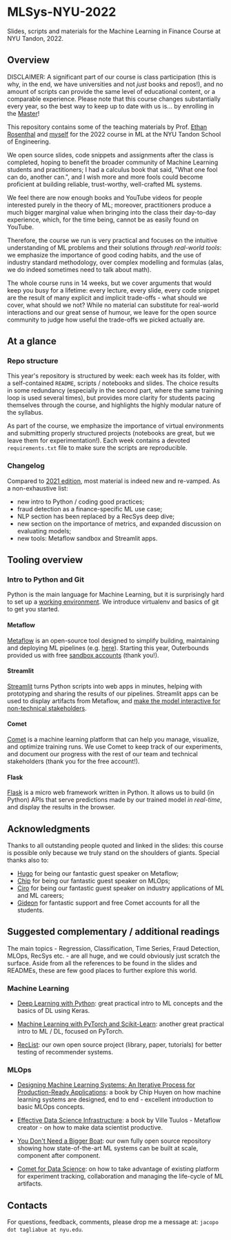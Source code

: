 # MLSys-NYU-2022
Slides, scripts and materials for the Machine Learning in Finance Course at NYU Tandon, 2022.

## Overview

DISCLAIMER: A significant part of our course is class participation (this is why, in the end, we have universities and not *just* books and repos!), and no amount of scripts can provide the same level of educational content, or a comparable experience. Please note that this course changes substantially every year, so the best way to keep up to date with us is... by enrolling in the [Master](https://engineering.nyu.edu/academics/programs/financial-engineering-ms)!

This repository contains some of the teaching materials by Prof. [Ethan Rosenthal](https://www.ethanrosenthal.com/) and [myself](https://jacopotagliabue.it/) for the 2022 course in ML at the NYU Tandon School of Engineering.

We open source slides, code snippets and assignments after the class is completed, hoping to benefit the broader community of Machine Learning students and practitioners; I had a calculus book that said, "What one fool can do, another can.", and I wish more and more fools could become proficient at building reliable, trust-worthy, well-crafted ML systems.

We feel there are now enough books and YouTube videos for people interested purely in the theory of ML; moreover, practitioners produce a much bigger marginal value when bringing into the class their day-to-day experience, which, for the time being, cannot be as easily found on YouTube.

Therefore, the course we run is very practical and focuses on the intuitive understanding of ML problems and their solutions _through real-world tools_: we emphasize the importance of good coding habits, and the use of industry standard methodology, over complex modelling and formulas (alas, we do indeed sometimes need to talk about math).

The whole course runs in 14 weeks, but we cover arguments that would keep you busy for a lifetime: every lecture, every slide, every code snippet are the result of many explicit and implicit trade-offs - what should we cover, what should we not? While no material can substitute for real-world interactions and our great sense of humour, we leave for the open source community to judge how useful the trade-offs we picked actually are.

## At a glance

### Repo structure

This year's repository is structured by week: each week has its folder, with a self-contained `README`, scripts / notebooks and slides. The choice results in some redundancy (especially in the second part, where the same training loop is used several times), but provides more clarity for students pacing themselves through the course, and highlights the highly modular nature of the syllabus. 

As part of the course, we emphasize the importance of virtual environments and submitting properly structured projects (notebooks are great, but we leave them for experimentation!). Each week contains a devoted `requirements.txt` file to make sure the scripts are reproducible.

### Changelog

Compared to [2021 edition](https://github.com/jacopotagliabue/FREE_7773), most material is indeed new and re-vamped. As a non-exhaustive list:

* new intro to Python / coding good practices;
* fraud detection as a finance-specific ML use case;
* NLP section has been replaced by a RecSys deep dive;
* new section on the importance of metrics, and expanded discussion on evaluating models;
* new tools: Metaflow sandbox and Streamlit apps.

## Tooling overview

### Intro to Python and Git

Python is the main language for Machine Learning, but it is surprisingly hard to set up a [working environment](https://calmcode.io/virtualenv/intro.html). We introduce virtualenv and basics of git to get you started.

#### Metaflow

[Metaflow](https://metaflow.org/) is an open-source tool designed to simplify building, maintaining and deploying ML pipelines (e.g. [here](https://github.com/jacopotagliabue/you-dont-need-a-bigger-boat)). Starting this year, Outerbounds provided us with free [sandbox accounts](https://outerbounds.com/docs/sandbox/) (thank you!).

#### Streamlit

[Streamlit](https://streamlit.io/) turns Python scripts into web apps in minutes, helping with prototyping and sharing the results of our pipelines. Streamlit apps can be used to display artifacts from Metaflow, and [make the model interactive for non-technical stakeholders](https://github.com/jacopotagliabue/MLSys-NYU-2022/blob/main/weeks/10/app/app.py).

#### Comet

[Comet](https://www.comet.com/site/) is a machine learning platform that can help you manage, visualize, and optimize training runs. We use Comet to keep track of our experiments, and document our progress with the rest of our team and technical stakeholders (thank you for the free account!).

#### Flask

[Flask](https://flask.palletsprojects.com/en/2.2.x/) is a micro web framework written in Python. It allows us to build (in Python) APIs that serve predictions made by our trained model *in real-time*, and display the results in the browser.

## Acknowledgments

Thanks to all outstanding people quoted and linked in the slides: this course is possible only because we truly stand on the shoulders of giants. Special thanks also to:

* [Hugo](https://www.linkedin.com/in/hugo-bowne-anderson-045939a5/) for being our fantastic guest speaker on Metaflow;
* [Chip](https://www.linkedin.com/in/chiphuyen/) for being our fantastic guest speaker on MLOps;
* [Ciro](https://www.linkedin.com/in/cirogreco/) for being our fantastic guest speaker on industry applications of ML and ML careers;
* [Gideon](https://www.linkedin.com/in/gideon-mendels/) for fantastic support and free Comet accounts for all the students.

## Suggested complementary / additional readings

The main topics - Regression, Classification, Time Series, Fraud Detection, MLOps, RecSys etc. - are all huge, and we could obviously just scratch the surface. Aside from all the references to be found in the slides and READMEs, these are few good places to further explore this world.

### Machine Learning
* [Deep Learning with Python](https://www.amazon.com/Learning-Python-Second-Fran%C3%A7ois-Chollet/dp/1617296864): great practical intro to ML concepts and the basics of DL using Keras.

* [Machine Learning with PyTorch and Scikit-Learn](https://www.amazon.com/Machine-Learning-PyTorch-Scikit-Learn-learning-ebook/dp/B09NW48MR1): another great practical intro to ML / DL, focused on PyTorch.

* [RecList](https://github.com/jacopotagliabue/reclist): our own open source project (library, paper, tutorials) for better testing of recommender systems.

### MLOps
* [Designing Machine Learning Systems: An Iterative Process for Production-Ready Applications](https://www.amazon.com/Designing-Machine-Learning-Systems-Production-Ready/dp/1098107969): a book by Chip Huyen on how machine learning systems are designed, end to end - excellent introduction to basic MLOps concepts.

* [Effective Data Science Infrastructure](https://www.manning.com/books/effective-data-science-infrastructure): a book by Ville Tuulos - Metaflow creator - on how to make data scientist productive.

* [You Don't Need a Bigger Boat](https://github.com/jacopotagliabue/you-dont-need-a-bigger-boat): our own fully open source repository showing how state-of-the-art ML systems can be built at scale, component after component.

* [Comet for Data Science](https://www.packtpub.com/product/comet-for-data-science/9781801814430): on how to take advantage of existing platform for experiment tracking, collaboration and managing the life-cycle of ML artifacts.

## Contacts

For questions, feedback, comments, please drop me a message at: `jacopo dot tagliabue at nyu.edu`.

